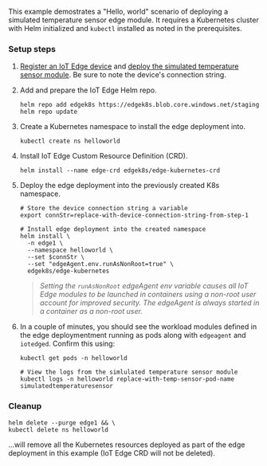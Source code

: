 This example demostrates a "Hello, world" scenario of deploying a simulated temperature sensor edge module. It requires a Kubernetes cluster with Helm initialized and `kubectl` installed as noted in the prerequisites.

### Setup steps

1. [Register an IoT Edge device](https://docs.microsoft.com/azure/iot-edge/quickstart-linux#register-an-iot-edge-device) and [deploy the simulated temperature sensor module](https://docs.microsoft.com/azure/iot-edge/quickstart-linux#deploy-a-module). Be sure to note the device's connection string.

1. Add and prepare the IoT Edge Helm repo.

    ```shell
    helm repo add edgek8s https://edgek8s.blob.core.windows.net/staging  
    helm repo update  
    ```


1. Create a Kubernetes namespace to install the edge deployment into.

    ```shell
    kubectl create ns helloworld
    ```

1. Install IoT Edge Custom Resource Definition (CRD).

    ```shell
    helm install --name edge-crd edgek8s/edge-kubernetes-crd  
    ```

1. Deploy the edge deployment into the previously created K8s namespace.

    ```shell
    # Store the device connection string a variable
    export connStr=replace-with-device-connection-string-from-step-1

    # Install edge deployment into the created namespace
    helm install \
      -n edge1 \
      --namespace helloworld \
      --set $connStr \
      --set "edgeAgent.env.runAsNonRoot=true" \
      edgek8s/edge-kubernetes
    ```

    >*Setting the `runAsNonRoot` edgeAgent env variable causes all IoT Edge modules to be launched in containers using a non-root user account for improved security. The edgeAgent is always started in a container as a non-root user.*

6. In a couple of minutes, you should see the workload modules defined in the edge deploymentment running as pods along with `edgeagent` and `iotedged`. Confirm this using:

    ```
    kubectl get pods -n helloworld

    # View the logs from the simlulated temperature sensor module
    kubectl logs -n helloworld replace-with-temp-sensor-pod-name simulatedtemperaturesensor
    ```

### Cleanup

```
helm delete --purge edge1 && \
kubectl delete ns helloworld
 ```` 
 ...will remove all the  Kubernetes resources deployed as part of the edge deployment in this example (IoT Edge CRD will not be deleted).




